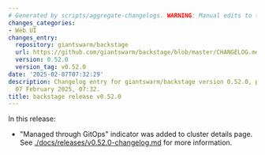 ```yaml
---
# Generated by scripts/aggregate-changelogs. WARNING: Manual edits to this files will be overwritten.
changes_categories:
- Web UI
changes_entry:
  repository: giantswarm/backstage
  url: https://github.com/giantswarm/backstage/blob/master/CHANGELOG.md#0520---2025-02-07
  version: 0.52.0
  version_tag: v0.52.0
date: '2025-02-07T07:32:29'
description: Changelog entry for giantswarm/backstage version 0.52.0, published on
  07 February 2025, 07:32.
title: backstage release v0.52.0
---
```


In this release:
- "Managed through GitOps" indicator was added to cluster details page.
See [./docs/releases/v0.52.0-changelog.md](./docs/releases/v0.52.0-changelog.md) for more information.
